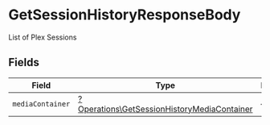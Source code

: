 # GetSessionHistoryResponseBody

List of Plex Sessions


## Fields

| Field                                                                                                     | Type                                                                                                      | Required                                                                                                  | Description                                                                                               |
| --------------------------------------------------------------------------------------------------------- | --------------------------------------------------------------------------------------------------------- | --------------------------------------------------------------------------------------------------------- | --------------------------------------------------------------------------------------------------------- |
| `mediaContainer`                                                                                          | [?Operations\GetSessionHistoryMediaContainer](../../Models/Operations/GetSessionHistoryMediaContainer.md) | :heavy_minus_sign:                                                                                        | N/A                                                                                                       |
